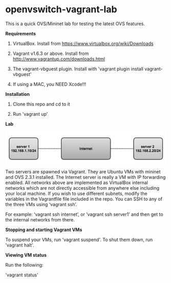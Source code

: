 # openvswitch-vagrant-lab

This is a quick OVS/Mininet lab for testing the latest OVS features.


**Requirements**


1. VirtualBox. Install from https://www.virtualbox.org/wiki/Downloads

2. Vagrant v1.6.3 or above. Install from http://www.vagrantup.com/downloads.html

3. The vagrant-vbguest plugin. Install with 'vagrant plugin install vagrant-vbguest'

4. If using a MAC, you NEED Xcode!!!


**Installation**


1. Clone this repo and cd to it

2. Run 'vagrant up'


**Lab**


![Lab](https://github.com/therandomsecurityguy/openvswitch-vagrant-lab/blob/master/lab-connectivity.png)


Two servers are spawned via Vagrant. They are Ubuntu VMs with mininet and OVS 2.3.1 installed. The Internet server is really a VM with IP forwarding enabled. All networks above are implemented as VirtualBox internal networks which are not directly accessible from anywhere else including your local machine. If you wish to use different subnets, modify the variables in the Vagrantfile file included in the repo. You can SSH to any of the three VMs using ‘vagrant ssh’. 

For example: ‘vagrant ssh internet’, or ’vagrant ssh server1’ and then get to the internal networks from there.


**Stopping and starting Vagrant VMs**


To suspend your VMs, run 'vagrant suspend'. To shut them down, run
'vagrant halt'.


**Viewing VM status**

Run the following:

'vagrant status'


